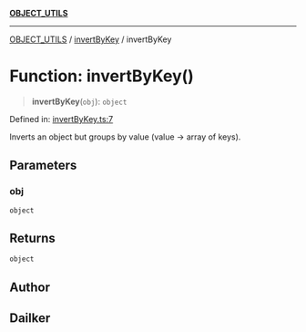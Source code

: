[**OBJECT_UTILS**](../../README.md)

***

[OBJECT_UTILS](../../README.md) / [invertByKey](../README.md) / invertByKey

# Function: invertByKey()

> **invertByKey**(`obj`): `object`

Defined in: [invertByKey.ts:7](https://github.com/dailker/everyutil/blob/26e2bb73429918cf0d08899e9efd90b82a42c92e/src/object/invertByKey.ts#L7)

Inverts an object but groups by value (value → array of keys).

## Parameters

### obj

`object`

## Returns

`object`

## Author

## Dailker

